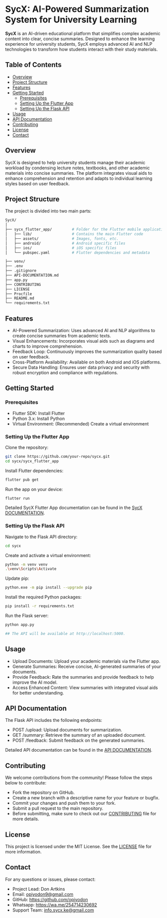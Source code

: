 # SycX: AI-Powered Summarization System for University Learning

**SycX** is an AI-driven educational platform that simplifies complex academic content into clear, concise summaries. Designed to enhance the learning experience for university students, SycX employs advanced AI and NLP technologies to transform how students interact with their study materials.

## Table of Contents

- [Overview](#overview)
- [Project Structure](#project-structure)
- [Features](#features)
- [Getting Started](#getting-started)
  - [Prerequisites](#prerequisites)
  - [Setting Up the Flutter App](#setting-up-the-flutter-app)
  - [Setting Up the Flask API](#setting-up-the-flask-api)
- [Usage](#usage)
- [API Documentation](#api-documentation)
- [Contributing](#contributing)
- [License](#license)
- [Contact](#contact)

## Overview

SycX is designed to help university students manage their academic workload by condensing lecture notes, textbooks, and other academic materials into concise summaries. The platform integrates visual aids to enhance comprehension and retention and adapts to individual learning styles based on user feedback.

## Project Structure

The project is divided into two main parts:

```bash
SycX/
│
├── sycx_flutter_app/         # Folder for the Flutter mobile application
│   ├── lib/                  # Contains the main Flutter code
│   ├── assets/               # Images, fonts, etc.
│   ├── android/              # Android specific files
│   ├── ios/                  # iOS specific files
│   └── pubspec.yaml          # Flutter dependencies and metadata

├── venv/
├── .env
├── .gitignore
├── API-DOCUMENTATION.md
├── app.py
├── CONTRIBUTING
├── LICENSE
├── Procfile
├── README.md
└── requirements.txt
```

## Features

- AI-Powered Summarization: Uses advanced AI and NLP algorithms to create concise summaries from academic texts.
- Visual Enhancements: Incorporates visual aids such as diagrams and charts to improve comprehension.
- Feedback Loop: Continuously improves the summarization quality based on user feedback.
- Cross-Platform Availability: Available on both Android and iOS platforms.
- Secure Data Handling: Ensures user data privacy and security with robust encryption and compliance with regulations.

## Getting Started

### Prerequisites

- Flutter SDK: Install Flutter
- Python 3.x: Install Python
- Virtual Environment: (Recommended) Create a virtual environment

### Setting Up the Flutter App
Clone the repository:

```bash
git clone https://github.com/your-repo/sycx.git
cd sycx/sycx_flutter_app
```

Install Flutter dependencies:

```bash
flutter pub get
```

Run the app on your device:

```bash
flutter run
```

Detailed SycX Flutter App documentation can be found in the [SycX DOCUMENTATION](sycx_flutter_app/README.md).

### Setting Up the Flask API
Navigate to the Flask API directory:

```bash
cd sycx
```

Create and activate a virtual environment:

```bash
python -m venv venv
.\venv\Scripts\Activate
```

Update pip:

```bash
python.exe -m pip install --upgrade pip
```

Install the required Python packages:

```bash
pip install -r requirements.txt
```

Run the Flask server:

```bash
python app.py

## The API will be available at http://localhost:5000.
```

## Usage

- Upload Documents: Upload your academic materials via the Flutter app.
- Generate Summaries: Receive concise, AI-generated summaries of your documents.
- Provide Feedback: Rate the summaries and provide feedback to help improve the AI model.
- Access Enhanced Content: View summaries with integrated visual aids for better understanding.

## API Documentation

The Flask API includes the following endpoints:

- POST /upload: Upload documents for summarization.
- GET /summary: Retrieve the summary of an uploaded document.
- POST /feedback: Submit feedback on the generated summaries.

Detailed API documentation can be found in the [API DOCUMENTATION](API-DOCUMENTATION.md).

## Contributing
We welcome contributions from the community! Please follow the steps below to contribute:

- Fork the repository on GitHub.
- Create a new branch with a descriptive name for your feature or bugfix.
- Commit your changes and push them to your fork.
- Submit a pull request to the main repository.
- Before submitting, make sure to check out our [CONTRIBUTING](CONTRIBUTING.md) file for more details.

## License
This project is licensed under the MIT License. See the [LICENSE](LICENSE) file for more information.

## Contact
For any questions or issues, please contact:

- Project Lead: Don Artkins
- Email: opiyodon9@gmail.com
- GitHub: https://github.com/opiyodon
- Whatsapp: https://wa.me/254714230692
- Support Team: info.sycx.ke@gmail.com